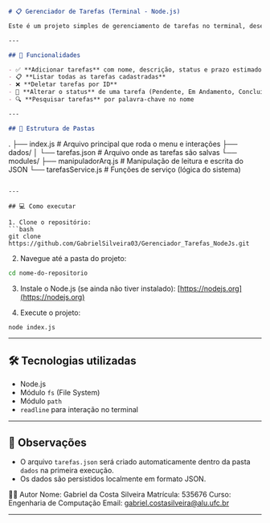```markdown
# 📋 Gerenciador de Tarefas (Terminal - Node.js)

Este é um projeto simples de gerenciamento de tarefas no terminal, desenvolvido com Node.js e focado em leitura e escrita de dados em arquivos JSON.

---

## 🚀 Funcionalidades

- ✅ **Adicionar tarefas** com nome, descrição, status e prazo estimado
- 📋 **Listar todas as tarefas cadastradas**
- ❌ **Deletar tarefas por ID**
- 🔄 **Alterar o status** de uma tarefa (Pendente, Em Andamento, Concluída)
- 🔍 **Pesquisar tarefas** por palavra-chave no nome

---

## 📁 Estrutura de Pastas

```

.
├── index.js                # Arquivo principal que roda o menu e interações
├── dados/
│   └── tarefas.json        # Arquivo onde as tarefas são salvas
└── modules/
├── manipuladorArq.js   # Manipulação de leitura e escrita do JSON
└── tarefasService.js   # Funções de serviço (lógica do sistema)

````

---

## 💻 Como executar

1. Clone o repositório:
```bash
git clone https://github.com/GabrielSilveira03/Gerenciador_Tarefas_NodeJs.git
````

2. Navegue até a pasta do projeto:

```bash
cd nome-do-repositorio
```

3. Instale o Node.js (se ainda não tiver instalado):
   [https://nodejs.org](https://nodejs.org)

4. Execute o projeto:

```bash
node index.js
```

---

## 🛠 Tecnologias utilizadas

* Node.js
* Módulo `fs` (File System)
* Módulo `path`
* `readline` para interação no terminal

---

## 📌 Observações

* O arquivo `tarefas.json` será criado automaticamente dentro da pasta `dados` na primeira execução.
* Os dados são persistidos localmente em formato JSON.

👨‍💻 Autor
Nome: Gabriel da Costa Silveira
Matrícula: 535676
Curso: Engenharia de Computação
Email: gabriel.costasilveira@alu.ufc.br

---

